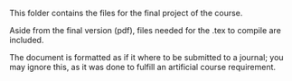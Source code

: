 This folder contains the files for the final project of the course.

Aside from the final version (pdf), files needed for the .tex to compile are included.

The document is formatted as if it where to be submitted to a journal; you may ignore this, as it was done to fulfill an artificial course requirement.
